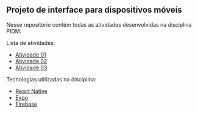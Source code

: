 ## Projeto de interface para dispositivos móveis

Nesse repositório contém todas as atividades desenvolvidas na disciplina PIDM.

Lista de atividades:

- [Atividade 01](https://github.com/JailsonSousa/pidm-2020.2/tree/main/atv01)
- [Atividade 02](https://github.com/JailsonSousa/pidm-2020.2/tree/main/atv02)
- [Atividade 03](https://github.com/JailsonSousa/pidm-2020.2/tree/main/atv03)

Tecnologias utilizadas na disciplina:

- [React Native](https://reactnative.dev/)
- [Expo](https://expo.io/)
- [Firebase](https://firebase.google.com/?hl=pt-br)
